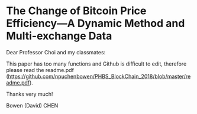 # The Change of Bitcoin Price Efficiency—A Dynamic Method and Multi-exchange Data
Dear Professor Choi and my classmates:

This paper has too many functions and Github is difficult to edit, therefore please read the readme.pdf (https://github.com/npuchenbowen/PHBS_BlockChain_2018/blob/master/readme.pdf).
    
Thanks very much!

Bowen (David) CHEN
